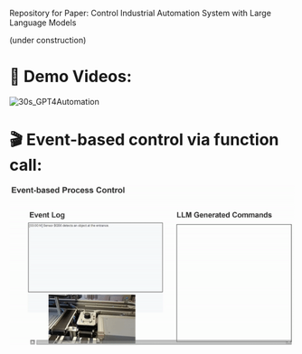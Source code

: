 Repository for Paper: Control Industrial Automation System with Large Language Models


(under construction)


# :movie_camera: Demo Videos:

![30s_GPT4Automation](https://github.com/YuchenXia/GPT4IndustrialAutomation/assets/39265101/b4b700fa-5262-44a3-9fdd-6eb4930dae23)


# :clapper: Event-based control via function call:
![event_based_control](event_based_control.gif)

